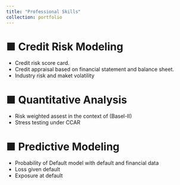 ```yaml
---
title: "Professional Skills"
collection: portfolio
---
```


■ Credit Risk Modeling
=====
- Credit risk score card.
- Credit appraisal based on financial statement and balance sheet.
- Industry risk and maket volatility 
     
■ Quantitative Analysis
=====
- Risk weighted assest in the context of (Basel-II) 
- Stress testing under CCAR 
    
■ Predictive Modeling
=====
- Probability of Default model with default and financial data 
- Loss given default 
- Exposure at default 
